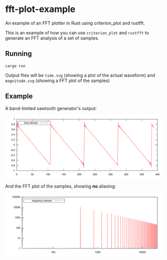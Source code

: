 # fft-plot-example
An example of an FFT plotter in Rust using criterion_plot and rustfft.

This is an example of how you can use `criterion_plot` and `rustfft` to generate an FFT analysis of a set of samples.

## Running

```
cargo run
```

Output files will be `time.svg` (showing a plot of the actual waveform) and `magnitude.svg` (showing a FFT plot of the samples)

## Example

A band-limited sawtooth generator's output:

![time.svg](time.svg)


And the FFT plot of the samples, showing **no** aliasing:


![magnitude.svg](magnitude.svg)